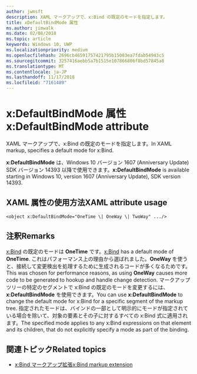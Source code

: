 ```yaml
---
author: jwmsft
description: XAML マークアップで、x:Bind の既定のモードを指定します。
title: xDefaultBindMode 属性
ms.author: jimwalk
ms.date: 02/08/2018
ms.topic: article
keywords: Windows 10, UWP
ms.localizationpriority: medium
ms.openlocfilehash: 2696cb46591757421795b15083ea7fdab54943c5
ms.sourcegitcommit: 3257416aebb5a7b1515e107866806f8bd57845a8
ms.translationtype: MT
ms.contentlocale: ja-JP
ms.lasthandoff: 11/17/2018
ms.locfileid: "7161489"
---
```

# <a name="xdefaultbindmode-attribute"></a><span data-ttu-id="3104e-104">x:DefaultBindMode 属性</span><span class="sxs-lookup"><span data-stu-id="3104e-104">x:DefaultBindMode attribute</span></span>

<span data-ttu-id="3104e-105">XAML マークアップで、x:Bind の既定のモードを指定します。</span><span class="sxs-lookup"><span data-stu-id="3104e-105">In XAML markup, specifies a default mode for x:Bind.</span></span>

<span data-ttu-id="3104e-106">**x:DefaultBindMode** は、Windows 10 バージョン 1607 (Anniversary Update) SDK バージョン 14393 以降で使用できます。</span><span class="sxs-lookup"><span data-stu-id="3104e-106">**x:DefaultBindMode** is available starting in Windows 10, version 1607 (Anniversary Update), SDK version 14393.</span></span>

## <a name="xaml-attribute-usage"></a><span data-ttu-id="3104e-107">XAML 属性の使用方法</span><span class="sxs-lookup"><span data-stu-id="3104e-107">XAML attribute usage</span></span>

``` syntax
<object x:DefaultBindMode="OneTime \| OneWay \| TwoWay" .../>
```

## <a name="remarks"></a><span data-ttu-id="3104e-108">注釈</span><span class="sxs-lookup"><span data-stu-id="3104e-108">Remarks</span></span>

<span data-ttu-id="3104e-109">[x:Bind](x-bind-markup-extension.md) の既定のモードは **OneTime** です。</span><span class="sxs-lookup"><span data-stu-id="3104e-109">[x:Bind](x-bind-markup-extension.md) has a default mode of **OneTime**.</span></span> <span data-ttu-id="3104e-110">これはパフォーマンス上の理由から選ばれました。**OneWay** を使うと、接続して変更検出を処理するために生成されるコードが多くなるためです。</span><span class="sxs-lookup"><span data-stu-id="3104e-110">This was chosen for performance reasons, as using **OneWay** causes more code to be generated to hookup and handle change detection.</span></span> <span data-ttu-id="3104e-111">マークアップ ツリーの特定のセグメントで x:Bind の既定のモードを変更するには、**x:DefaultBindMode** を使用できます。</span><span class="sxs-lookup"><span data-stu-id="3104e-111">You can use **x:DefaultBindMode** to change the default mode for x:Bind for a specific segment of the markup tree.</span></span> <span data-ttu-id="3104e-112">指定されたモードは、バインドの一部として明示的にモードが指定されている場合を除いて、対象の要素とその子に対するすべての x:Bind 式に適用されます。</span><span class="sxs-lookup"><span data-stu-id="3104e-112">The specified mode applies to any x:Bind expressions on that element and its children, that do not explicitly specify a mode as part of the binding.</span></span>

## <a name="related-topics"></a><span data-ttu-id="3104e-113">関連トピック</span><span class="sxs-lookup"><span data-stu-id="3104e-113">Related topics</span></span>

* [<span data-ttu-id="3104e-114">x:Bind マークアップ拡張</span><span class="sxs-lookup"><span data-stu-id="3104e-114">x:Bind markup extension</span></span>](x-bind-markup-extension.md)
